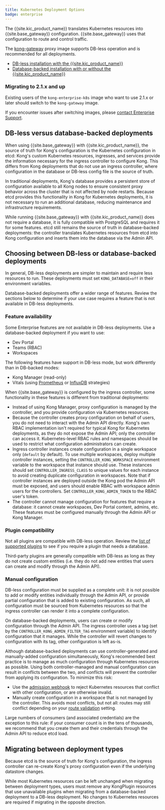 ```yaml
---
title: Kubernetes Deployment Options
badge: enterprise
---
```


The {{site.kic_product_name}} translates Kubernetes resources into
{{site.base_gateway}} configuration. {{site.base_gateway}} uses that
configuration to route and control traffic.

The [kong-gateway][enterprise-download] proxy image supports DB-less
operation and is recommended for all deployments.
* [DB-less installation with the {{site.kic_product_name}}][k4k8s-enterprise-install]
* [Database-backed installation with or without the {{site.kic_product_name}}](/gateway/{{page.kong_version}}/install/kubernetes/helm-quickstart/)

### Migrating to 2.1.x and up

Existing users of the `kong-enterprise-k8s` image who want to use 2.1.x or later
should switch to the `kong-gateway` image.

If you encounter issues after switching images, please
[contact Enterprise Support][support].

## DB-less versus database-backed deployments

When using {{site.base_gateway}} with {{site.kic_product_name}}, the source
of truth for Kong's configuration is
the Kubernetes configuration in etcd: Kong's custom Kubernetes resources,
ingresses, and services provide the information necessary for the ingress
controller to configure Kong. This differs from Kong deployments that do not
use an ingress controller, where configuration in the database or DB-less
config file is the source of truth.

In traditional deployments, Kong's database provides
a persistent store of configuration available to all Kong nodes to ensure
consistent proxy behavior across the cluster that is not affected by node
restarts. Because etcd provides this functionality in Kong for Kubernetes
deployments, it is not necessary to run an additional database, reducing
maintenance and infrastructure requirements.

While running {{site.base_gateway}} with {{site.kic_product_name}}
does not require a database, it is fully compatible
with PostgreSQL and requires it for some features. etcd still remains the
source of truth in database-backed deployments: the controller translates
Kubernetes resources from etcd into Kong configuration and inserts them into
the database via the Admin API.

## Choosing between DB-less or database-backed deployments

In general, DB-less deployments are simpler to maintain and require less
resources to run.
These deployments must set `KONG_DATABASE=off` in their environment variables.

Database-backed deployments offer a wider range of features. Review the
sections below to determine if your use case requires a feature that is not
available in DB-less deployments.

### Feature availability

Some Enterprise features are not available in DB-less deployments.
Use a database-backed deployment if you want to use:

* Dev Portal
* Teams (RBAC)
* Workspaces

The following features have support in DB-less mode, but
work differently than in DB-backed modes:

* Kong Manager (read-only)
* Vitals (using [Prometheus][vitals-prometheus] or [InfluxDB][vitals-influxdb]
  strategies)

When {{site.base_gateway}} is configured by the ingress controller, some
functionality in these features is different from traditional deployments:

* Instead of using Kong Manager, proxy configuration is managed by the
  controller, and you provide configuration via Kubernetes resources.
* Because the controller creates proxy configuration on behalf of users, you do
  not need to interact with the Admin API directly. Kong's own RBAC
  implementation isn't required for typical Kong for Kubernetes deployments, as
  they do not expose the Admin API; only the controller can access it.
  Kubernetes-level RBAC rules and namespaces should be used to restrict what
  configuration administrators can create.
* Ingress controller instances create configuration in a single workspace only
  (`default` by default). To use multiple workspaces, deploy
  multiple controller instances, setting the `CONTROLLER_KONG_WORKSPACE`
  environment variable to the workspace that instance should use. These
  instances should set `CONTROLLER_INGRESS_CLASS` to unique values for each
  instance to avoid creating duplicate configuration in workspaces. Note that
  if controller instances are deployed outside the Kong pod the Admin API must
  be exposed, and users should enable RBAC with workspace admin users for the
  controllers.  Set `CONTROLLER_KONG_ADMIN_TOKEN` to the RBAC user's token.
* The controller cannot manage configuration for features that require a
  database: it cannot create workspaces, Dev Portal content, admins, etc. These
  features must be configured manually through the Admin API or Kong Manager.

### Plugin compatibility

Not all plugins are compatible with DB-less operation. Review the
[list of supported plugins][supported-plugins] to see if you require a plugin
that needs a database.

Third-party plugins are generally compatible with DB-less as long as they do
not create custom entities (i.e. they do not add new entities that users can
create and modify through the Admin API).

### Manual configuration

DB-less configuration must be supplied as a complete unit: it is not possible
to add or modify entities individually through the Admin API, or provide
partial configuration that is added to existing configuration. As such, all
configuration must be sourced from Kubernetes resources so that the ingress
controller can render it into a complete configuration.

On database-backed deployments, users can create or modify configuration
through the Admin API. The ingress controller uses a tag (set by the
`CONTROLLER_KONG_ADMIN_FILTER_TAG` environment variable) to identify
configuration that it manages. While the controller will revert changes to
configuration with its tag, other configuration is left as-is.

Although database-backed deployments can use controller-generated and
manually-added configuration simultaneously, Kong's recommended best practice
is to manage as much configuration through Kubernetes resources as possible.
Using both controller-managed and manual configuration can result in conflicts
between the two, and conflicts will prevent the controller from applying its
configuration. To minimize this risk:

* Use the [admission webhook][admission-webhook]
  to reject Kubernetes resources that conflict with other configuration, or are
  otherwise invalid.
* Manually create configuration in a workspace that is not managed by the
  controller. This avoids most conflicts, but not all: routes may still
  conflict depending on your [route validation][route-validation] setting.

Large numbers of consumers (and associated credentials) are the exception to
this rule: if your consumer count is in the tens of thousands, we recommend
that you create them and their credentials through the Admin API to reduce etcd
load.

## Migrating between deployment types

Because etcd is the source of truth for Kong's configuration, the ingress
controller can re-create Kong's proxy configuration even if the underlying
datastore changes.

While most Kubernetes resources can be left unchanged when migrating between
deployment types, users must remove any KongPlugin resources that use
unavailable plugins when migrating from a database-backed deployment to a
DB-less deployment. No changes to Kubernetes resources are required if
migrating in the opposite direction.

[enterprise-download]: https://hub.docker.com/r/kong/kong-gateway/
[admission-webhook]: /kubernetes-ingress-controller/latest/deployment/admission-webhook
[route-validation]: /gateway/{{page.kong_version}}/reference/configuration/#route_validation_strategy
[supported-plugins]:/kubernetes-ingress-controller/latest/references/plugin-compatibility
[k4k8s-enterprise-install]: /gateway/{{page.kong_version}}/install/kubernetes/helm-quickstart
[k4k8s-with-enterprise-install]: /gateway/{{page.kong_version}}/install/kubernetes/helm-quickstart
[vitals-prometheus]: /gateway/{{page.kong_version}}/kong-enterprise/analytics/prometheus-strategy
[vitals-influxdb]: /gateway/{{page.kong_version}}/kong-enterprise/analytics/influx-strategy
[support]: https://support.konghq.com/

